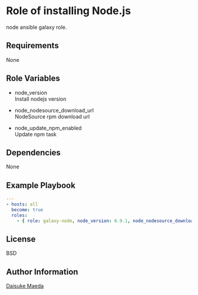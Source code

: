 Role of installing Node.js
=========

node ansible galaxy role.

Requirements
------------

None

Role Variables
--------------

* node_version  
Install nodejs version

* node_nodesource_download_url  
NodeSource rpm download url

* node_update_npm_enabled  
Update npm task

Dependencies
------------

None

Example Playbook
----------------

```yml
---
- hosts: all
  become: true
  roles:
    - { role: galaxy-node, node_version: 6.9.1, node_nodesource_download_url: 'https://rpm.nodesource.com/pub_6.x/el/7/x86_64/nodesource-release-el7-1.noarch.rpm' }
```

License
-------

BSD

Author Information
------------------

[Daisuke Maeda](https://github.com/dmae3 "Daisuke Maeda")
